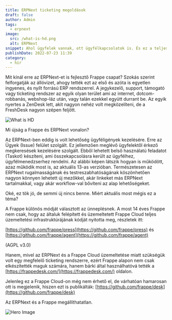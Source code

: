 ```yaml
---
title: ERPNext ticketing megoldások
draft: false
author: Admin
tags:
  - erpnext
image:
  src: /what-is-hd.png
  alt: ERPNext
snippet: Ahol ügyfelek vannak, ott ügyfélkapcsolatok is. És ez a teljes ügyfélélmény része, így sem az ügyfélnek, sem az ügyféllel foglalkozó munkatársaknak nem mindegy, hogyan zajlik az ügyféltámogatás.
publishDate: 2022-07-23 11:39
category:
  - hír
---
```


Mit kínál erre az ERPNext-et is fejlesztő Frappe csapat? Szokás szerint felforgatják az állóvizet, ahogy tették ezt az első és azóta is egyetlen ingyenes, és nyílt forrású ERP rendszerrel. A jegykezelő, support, támogató vagy ticketing rendszer az egyik olyan terület ami az internet, dotcom-robbanás, webshop-láz után, vagy talán ezekkel együtt durrant be. Az egyik nyertes a ZenDesk lett, akit nagyon nehéz volt megközelíteni, de a FreshDesk nagyon szépen feljött.

![What is HD](/images/what-is-hd.png)

Mi újság a Frappe és ERPNext vonalon?

Az ERPNext-ben eddig is volt lehetőség ügyféligények kezelésére. Erre az Ügyek (Issue) felület szolgált. Ez jellemzően meglévő ügyfelektől érkező megkeresések kezelésére szolgált. Ebből lehetett belső használatú feladatot (Taskot) készíteni, ami összekapcsolásra került az ügyfélhez, ügyfélmenedzserhez rendelni. Az alábbi képen látszik hogyan is működött, azaz működik most is, az aktuális 13-as verzióban. Természetesen az ERPNext rugalmasságának és testreszabhatóságának köszönhetően nagyon könnyen lehetett új mezőkkel, akár linkeket más ERPNext tartalmakkal, vagy akár workflow-val bővíteni az alap lehetőségeket.

Oké, ez tök jó, de semmi új nincs benne. Miért aktuális most mégis ez a téma?

A Frappe különös módját választott az ünneplésnek. A most 14 éves Frappe nem csak, hogy az általuk felépített és üzemeltetett Frappe Cloud teljes üzemeltetési infrastruktúrájának kódját nyitotta meg, részletek itt:

[https://github.com/frappe/press](https://github.com/frappe/press) és [https://github.com/frappe/agent](https://github.com/frappe/agent)

(AGPL v3.0)

Hanem, mivel az ERPNext és a Frappe Cloud üzemeltetése miatt szükségük volt egy megfelelő ticketing rendszerre, ezért Frappe alapon nem csak elkészítették maguk számára, hanem bárki által használhatóvá tették a [https://frappedesk.com/](https://frappedesk.com/) oldalon.

Jelenleg ez a Frappe Cloud-on még nem érhető el, de várhatóan hamarosan ott is megjelenik, hiszen ezt is publikálták: [https://github.com/frappe/desk](https://github.com/frappe/desk)

Az ERPNext és a Frappe megállíthatatlan.

![Hero Image](/images/hero-image.png)
